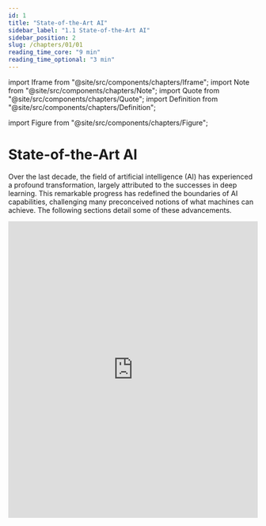 ```yaml
---
id: 1
title: "State-of-the-Art AI"
sidebar_label: "1.1 State-of-the-Art AI"
sidebar_position: 2
slug: /chapters/01/01
reading_time_core: "9 min"
reading_time_optional: "3 min"
---
```

import Iframe from "@site/src/components/chapters/Iframe";
import Note from "@site/src/components/chapters/Note";
import Quote from "@site/src/components/chapters/Quote";
import Definition from "@site/src/components/chapters/Definition";

import Figure from "@site/src/components/chapters/Figure";

# State-of-the-Art AI

Over the last decade, the field of artificial intelligence (AI) has experienced a profound transformation, largely attributed to the successes in deep learning. This remarkable progress has redefined the boundaries of AI capabilities, challenging many preconceived notions of what machines can achieve. The following sections detail some of these advancements.

<Iframe src="https://ourworldindata.org/grapher/test-scores-ai-capabilities-relative-human-performance?country=Handwriting+recognition~Speech+recognition~Image+recognition~Reading+comprehension~Language+understanding~Predictive+reasoning~Code+generation~Complex+reasoning~General+knowledge+tests~Nuanced+language+interpretation~Math+problem-solving~Reading+comprehension+with+unanswerable+questions&tab=chart" width="100%" height="600px" loading="lazy" allow="web-share; clipboard-write" frameBorder="0" caption="Test scores of various AI capabilities relative to human performance. ([Giattino et al., 2023](https://ourworldindata.org/artificial-intelligence))" />

Once a benchmark is published, it takes less and less time to solve it. This can illustrate the accelerating progress in AI and how quickly AI benchmarks are "saturating", and starting to surpass human performance on a variety of tasks. ([Our World in Data, 2023](https://ourworldindata.org/grapher/test-scores-ai-capabilities-relative-human-performance?country=Handwriting+recognition~Speech+recognition~Image+recognition~Reading+comprehension~Language+understanding~Predictive+reasoning~Code+generation~Complex+reasoning~General+knowledge+tests~Nuanced+language+interpretation~Math+problem-solving~Reading+comprehension+with+unanswerable+questions))

<Iframe src="https://ourworldindata.org/grapher/domain-notable-artificial-intelligence-systems?tab=chart" width="100%" height="600px" loading="lazy" allow="web-share; clipboard-write" frameBorder="0" caption="Notable AI systems (by domain) ([Giattino et al., 2023](https://ourworldindata.org/artificial-intelligence))" />

## Language {#01}

<Iframe src="https://ourworldindata.org/grapher/ai-performance-coding-math-knowledge-tests?tab=chart" width="100%" height="600px" loading="lazy" allow="web-share; clipboard-write" frameBorder="0" caption="Benchmark performance on coding, math and language. ([Giattino et al., 2023](https://ourworldindata.org/artificial-intelligence))" />

**Language-based tasks.** There have been transformative changes in sequence and language-based tasks, primarily through the development of large language models (LLMs). Early language models in 2018 struggled to construct coherent sentences. The evolution from these to the advanced capabilities of GPT-3 (Generative Pre-Trained Transformer) and ChatGPT within less than 5 years is remarkable. These models demonstrate not only an improved capacity for generating text but also for responding to complex queries with nuanced, common-sense reasoning. Their performance in various question-answering tasks, including those requiring strategic thinking, has been particularly impressive.

In contrast with the text-only GPT-3 and follow-ups, GPT-4 is multimodal: it was trained on both text and images. This means that it can now not only generate text based on images but has also gained some other capabilities. GPT-4 saw an upgraded context window with up to 32k tokens (tokens ≈ words). The short-term memory limit of an LLM can be thought of as the model's ability to retain information from previous tokens within a certain context window. GPT-4 is trained via next-token prediction (autoregressive self-supervised learning). In 2018 GPT-1 was barely able to count to 10, while in 2024 GPT-4 can implement complex programmatic functions among other things.

<Figure src="./img/CAe_Image_2.png" alt="Enter image alt description" chapter="1" figure="3" caption="A list of ‘Nowhere near solved’ [...] issues in AI, from ‘A brief history of AI’, published in January 2021 ([Wooldridge, 2021](https://www.amazon.com/Brief-History-Artificial-Intelligence-Where/dp/1250770742)). They also say: ‘At present, we have no idea how to get computers to do the tasks at the bottom of the list’. But everything in the category ‘Nowhere near solved’ has been solved by GPT-4 ([Bubeck et al., 2023](https://arxiv.org/abs/2303.12712)), except human-level general intelligence." />

**Scaling.** Remarkably, GPT-4 is trained using roughly the same methods as GPT-1, 2, and 3. The only significant difference is the size of the model and the data given to it during training. The size of the model has gone from 1.5B parameters to hundreds of billions of parameters, and datasets have become similarly larger and more diverse.

<Figure src="./img/uW1_Image_3.png" alt="Enter image alt description" chapter="1" figure="4" caption="How fast is AI Improving? ([AI Digest, 2023](https://theaidigest.org/progress-and-dangers))" />

We have observed that just an expansion in scale has contributed to enhanced performance. This includes improvements in the ability to generate contextually appropriate responses, and highly diverse text across a range of domains. It has also contributed to overall improved understanding, and coherence. Most of those advances in the GPT series come from increasing the size and computation power behind the models, rather than fundamental shifts in architecture or training.

Here are some of the capabilities that have been emerging in the last few years:

- **Few-shot and Zero-shot Learning.** The model's proficiency at understanding and executing tasks with minimal or no prior examples. 'Few-shot' means accomplishing the task after having seen a few examples in the context window, while 'Zero-shot' indicates performing the task without any specific examples ([Anthropic, 2022](https://transformer-circuits.pub/2022/in-context-learning-and-induction-heads/index.html)). This also includes induction capabilities, i.e. identifying patterns and generalizing rules not present in the training, but only present in the current context window ([Brown et al., 2020](https://arxiv.org/abs/2005.14165)).

- **Metacognition.** This refers to the ability to recognize its own knowledge and limitations, for example, being able to know the probability of the truth of something ([Kadavath, 2022](https://arxiv.org/abs/2207.05221)).

- **Theory of Mind.** The capability to attribute mental states to itself and others, which helps in predicting human behaviors and responses for more nuanced interactions ([Kosinski 2023](https://arxiv.org/abs/2302.02083); [Xu et al., 2024](https://arxiv.org/abs/2402.06044)).

- **Tool Use.** Being able to interact with external tools, like using a calculator or browsing the internet, expanding its problem-solving abilities ([Qin et al., 2023](https://arxiv.org/abs/2307.16789)).

- **Self-correction.** The model's ability to identify and correct its own mistakes, which is crucial for improving the accuracy of AI-generated content ([Shinn et al., 2023](https://arxiv.org/abs/2303.11366)).

<Figure src="./img/vR6_Image_4.png" alt="Enter image alt description" chapter="1" figure="5" caption="An example of a mathematical problem solved by GPT-4 using Chain of Thought (CoT) ([Bubeck et al., 2023](https://arxiv.org/abs/2303.12712))." />

- **Reasoning.** The advancements in LLMs have also led to significant improvements in the ability to process and generate logical chains of thought and reasoning. This is particularly important in problem-solving tasks where a straightforward answer isn't immediately available, and a step-by-step reasoning process is required. ([Bubeck et al., 2023](https://arxiv.org/abs/2303.12712))

- **Programming ability.** In coding, AI models have progressed from basic code autocompletion to writing sophisticated, functional programs.

- **Scientific & Mathematical ability.** In mathematics, AI's have assisted in the subfield of automatic theorem proving for decades. Today's models continue to assist in solving complex problems. AI can even achieve a gold medal level in the mathematical Olympiad by solving geometry problems ([Trinh et al., 2024](https://www.nature.com/articles/s41586-023-06747-5)).

<Figure src="./img/gKd_Image_5.png" alt="Enter image alt description" chapter="1" figure="6" caption="Note also the large jump from GPT-3.5 to GPT-4 in human percentile on these tests, often from well below the median human to the very top of the human range. ([Aschenbrenner, 2024](https://situational-awareness.ai/from-gpt-4-to-agi/); [OpenAI, 2023](https://arxiv.org/abs/2303.08774)). Keep in mind that the jump from GPT-3 to GPT-4 was in a single year." />

## Image Generation {#02}

The leap forward in image generation is not just in accuracy, but also in the ability to handle complex, real-world images. The latter, particularly with the advent of Generative Adversarial Networks (GANs) in 2014, has shown an astounding rate of progress. The quality of images generated by AI has evolved from simple, blurry representations to highly detailed and creative scenes, often in response to intricate language prompts.

<Figure src="./img/dwX_Image_6.png" alt="Enter image alt description" chapter="1" figure="7" caption="An example of state-of-the-art image recognition. The Segment Anything Model (SAM) by Meta’s FAIR (Fundamental AI Research) lab, can classify and segment visual data at highly precise levels. The detection is performed without the need to annotate images. ([Viso AI, 2024](https://viso.ai/deep-learning/segment-anything-model-sam-explained/); [Meta, 2023](https://ai.meta.com/research/publications/segment-anything/))" />

<Figure src="./img/PBp_Image_7.png" alt="Enter image alt description" chapter="1" figure="8" caption="An example of the evolution of image generation. At the top left, starting from GANs (Generative Adversarial Networks) to the bottom right, an image from MidJourney V5." />

The rate of progress within a single year alone is quite astounding as is seen from the improvements between the V1 of the MidJourney image generation model in early 2022, to the V6 in December 2023.

<Figure src="./img/wh2_Image_8.png" alt="Enter image alt description" chapter="1" figure="9" caption="MidJourney AI image generation over 2022-2023. Prompt: high-quality photography of a young Japanese woman smiling, backlighting, natural pale light, film camera, by Rinko Kawauchi, HDR ([Yap, 2024](https://goldpenguin.org/blog/midjourney-v1-to-v6-evolution/))." />

## Multi & Cross modality {#03}

AI systems are becoming increasingly multimodal. This means that they can process images, text, audio, vision, and robotics using the same model. So they are trained using multiple different "modes" and can translate between them after deployment.

**Cross-modality.** A model is called cross-modal when the input of a model is in one modality (e.g. text) and the output is in another modality (e.g. image). The section on computer vision showed fast progress between 2014 and 2020 in cross-modality. We went from text-to-image models only capable of generating black-and-white pixelated images of faces, to models capable of generating an image of any textual prompt. More examples of cross-modality include OpenAIs Whisper ([Radford et al., 2022](https://arxiv.org/abs/2212.04356)) which is capable of speech-to-text transcription.

**Multi-modality.** A model is called multi-modal when both the inputs and outputs of a model can be in more than one modality. E.g. audio-to-text, video-to-text, text-to-image, etc…

<Figure src="./img/I4u_Image_9.png" alt="Enter image alt description" chapter="1" figure="10" caption="Image-to-text and text-to-image multimodality from the Flamingo model ([Alayrac et al., 2022](https://arxiv.org/abs/2204.14198))." />

DeepMind’s 2022 Flamingo model, could be "*rapidly adapted to various image/video understanding tasks*" and "*is also capable of multi-image visual dialogue*". ([Alayrac et al., 2022](https://arxiv.org/abs/2204.14198)) Similarly, DeepMind’s 2022 Gato model, was called a "Generalist Agent". It was a single network with the same weights which could "*play Atari, caption images, chat, stack blocks with a real robot arm, and much more*". ([Reed et al., 2022](https://arxiv.org/abs/2205.06175)) Continuing this trend, DeepMind’s 2023 Google Gemini model could be called a Large Multimodal Model (LMM). The paper described Gemini as "*natively multimodal*" and claimed to be able to "*seamlessly combine their capabilities across modalities (e.g. extracting information and spatial layout out of a table, a chart, or a figure) with the strong reasoning capabilities of a language model (e.g. its state-of-art-performance in math and coding)*"([Google, 2024](https://arxiv.org/abs/2312.11805))

## Robotics {#04}

<Iframe src="https://ourworldindata.org/grapher/annual-professional-service-robots-installed-by-area?tab=chart" width="100%" height="600px" loading="lazy" allow="web-share; clipboard-write" frameBorder="0" caption="Robots in use by service area ([Giattino et al., 2023](https://ourworldindata.org/artificial-intelligence))" />

The field of robotics has also been progressing alongside artificial intelligence. In this section, we provide a couple of examples where these two fields are merging, highlighting some robots using inspiration from machine learning techniques to make advancements.

<Figure src="./img/VZl_Image_9.png" alt="Enter image alt description" chapter="1" figure="11" caption="Researchers used Model-Free Reinforcement Learning to automatically learn quadruped locomotion in only 20 minutes in the real world instead of in simulated environments. The Figure shows examples of learned gaits on a variety of real-world terrains ([Smith et al., 2022](https://arxiv.org/abs/2208.07860))." />

<Iframe src="https://ourworldindata.org/grapher/annual-industrial-robots-installed?tab=chart" width="100%" height="600px" loading="lazy" allow="web-share; clipboard-write" frameBorder="0" caption="Number of industrial robots in use grows every year. ([Giattino et al., 2023](https://ourworldindata.org/artificial-intelligence))" />

**Advances in robotics.** At the forefront of robotic advancements is PaLM-E, a general-purpose, embodied model with 562 billion parameters that integrates vision, language, and robot data for real-time manipulator control and excels in language tasks involving geospatial reasoning. ([Driess et al., 2023](https://arxiv.org/abs/2303.03378))

Simultaneously, developments in vision-language models have led to breakthroughs in fine-grained robot control, with models like RT-2 showing significant capabilities in object manipulation and multimodal reasoning. RT-2 demonstrates how we can use LLM-inspired prompting methods (chain-of-thought), to learn a self-contained model that can both plan long-horizon skill sequences and predict robot actions. ([Brohan et al., 2023](https://arxiv.org/abs/2307.15818))

Mobile ALOHA is another example of combining modern machine learning techniques with robotics. Trained using supervised behavioral cloning, the robot can autonomously perform complex tasks "*such as sauteing and serving a piece of shrimp, opening a two-door wall cabinet to store heavy cooking pots, calling and entering an elevator, and lightly rinsing a used pan using a kitchen faucet*" ([Fu et al., 2024](https://arxiv.org/abs/2401.02117)). Such advancements not only demonstrate the increasing sophistication and applicability of robotic systems but also highlight the potential for further groundbreaking developments in autonomous technologies.

<Figure src="./img/3A4_Image_10.png" alt="Enter image alt description" chapter="1" figure="12" caption="DeepMinds RT-2 can both plan long-horizon skill sequences and predict robot actions using inspiration from LLM prompting techniques (chain-of-thought) ([Brohan et al., 2023](https://arxiv.org/abs/2307.15818))." />

<video>

[https://www.youtube.com/watch?v=Sq1QZB5baNw](null)

</video>

<video-caption>

Optional video showcasing one example of the current state of robotics.

</video-caption>

## Playing Games {#05}

**AI and board games.** AI has made continuous progress in game playing for decades. Starting from AIs beating the world champion at chess in 1997, Scrabble in 2006 to DeepMind’s AlphaGo in 2016 ([DeepMind, 2016](https://www.deepmind.com/research/highlighted-research/alphago)), which was good enough to defeat the world champion in the game of Go, a game assumed to be notoriously difficult for AI. Within a year, the next model AlphaGo Zero trained through self-play had mastered multiple games of Go, chess, and shogi reaching a superhuman level after less than three days of training ([Silver et al., 2017](https://arxiv.org/abs/1712.01815)).

**AI and video games.** We started using machine learning techniques on simple Atari games in 2013 ([Mnih et al. 2013](https://arxiv.org/abs/1312.5602)). By 2019, OpenAI Five defeated the world champions at DOTA2 ([OpenAI, 2019](https://openai.com/research/openai-five-defeats-dota-2-world-champions)), while in the same year, DeepMind’s AlphaStar beat professional esports players at StarCraft II ([DeepMind, 2019](https://deepmind.google/discover/blog/alphastar-mastering-the-real-time-strategy-game-starcraft-ii/)). Both these games require thousands of actions in a row at a high number of actions per minute. In 2020 DeepMind MuZero model, described as "*a significant step forward in the pursuit of general-purpose algorithms*" ([DeepMind, 2020](https://www.deepmind.com/blog/muzero-mastering-go-chess-shogi-and-atari-without-rules)), was capable of playing Atari games, Go, chess, and shogi without even being told the rules.

In recent years, AI's capability has extended to open-ended environments like Minecraft, showcasing an ability to perform complex sequences of actions. In strategy games, Meta’s Cicero displayed intricate strategic negotiation and deception skills in natural language for the game Diplomacy ([Bakhtin et al., 2022](https://arxiv.org/abs/2210.05492)).

<Figure src="./img/KMJ_Image_11.png" alt="Enter image alt description" chapter="1" figure="13" caption="A map of diplomacy and the dialog box where the AI negotiates ([DiploStrats (YouTube), 2022](https://www.youtube.com/watch?v=u5192bvUS7k&t=2216s))." />

<Note title="Example of Voyager: Planning and Continuous Learning in Minecraft with GPT-4" collapsed={true}>

Voyager ([Wang et al., 2023](https://arxiv.org/abs/2305.16291)) stands as a particularly impressive example of the capabilities of AI in continuous learning environments. This AI is designed to play Minecraft, a task that involves a significant degree of planning and adaptive learning. What makes Voyager so remarkable is its ability to learn continuously and progressively within the game's environment, using GPT-4 contextual reasoning abilities to plan and write the code necessary for each new challenge. Starting from scratch in a single game session, Voyager initially learns to navigate the virtual world, engage and defeat enemies, and remember all these skills in its long-term memory. As the game progresses, it continues to learn and store new skills, leading up to the challenging task of mining diamonds, a complex activity that requires a deep understanding of the game mechanics and strategic planning. The ability of Voyager to integrate new information continuously and utilize it effectively showcases the potential of AI in managing complex, changing environments and performing tasks that require a long-term buildup of knowledge and skills.

<Figure src="./img/ccN_Image_12.png" alt="Enter image alt description" chapter="1" figure="14" caption="Voyager discovers new Minecraft items and skills continually by self-driven exploration, significantly outperforming the baselines ([Wang et al., 2023](https://arxiv.org/abs/2305.16291))." />

</Note>
